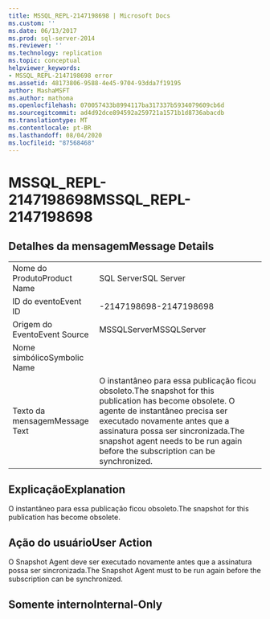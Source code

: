 ```yaml
---
title: MSSQL_REPL-2147198698 | Microsoft Docs
ms.custom: ''
ms.date: 06/13/2017
ms.prod: sql-server-2014
ms.reviewer: ''
ms.technology: replication
ms.topic: conceptual
helpviewer_keywords:
- MSSQL_REPL-2147198698 error
ms.assetid: 48173806-9588-4e45-9704-93dda7f19195
author: MashaMSFT
ms.author: mathoma
ms.openlocfilehash: 070057433b8994117ba317337b5934079609cb6d
ms.sourcegitcommit: ad4d92dce894592a259721a1571b1d8736abacdb
ms.translationtype: MT
ms.contentlocale: pt-BR
ms.lasthandoff: 08/04/2020
ms.locfileid: "87568468"
---
```

# <a name="mssql_repl-2147198698"></a><span data-ttu-id="b7dc6-102">MSSQL_REPL-2147198698</span><span class="sxs-lookup"><span data-stu-id="b7dc6-102">MSSQL_REPL-2147198698</span></span>
    
## <a name="message-details"></a><span data-ttu-id="b7dc6-103">Detalhes da mensagem</span><span class="sxs-lookup"><span data-stu-id="b7dc6-103">Message Details</span></span>  
  
|||  
|-|-|  
|<span data-ttu-id="b7dc6-104">Nome do Produto</span><span class="sxs-lookup"><span data-stu-id="b7dc6-104">Product Name</span></span>|<span data-ttu-id="b7dc6-105">SQL Server</span><span class="sxs-lookup"><span data-stu-id="b7dc6-105">SQL Server</span></span>|  
|<span data-ttu-id="b7dc6-106">ID do evento</span><span class="sxs-lookup"><span data-stu-id="b7dc6-106">Event ID</span></span>|<span data-ttu-id="b7dc6-107">-2147198698</span><span class="sxs-lookup"><span data-stu-id="b7dc6-107">-2147198698</span></span>|  
|<span data-ttu-id="b7dc6-108">Origem do Evento</span><span class="sxs-lookup"><span data-stu-id="b7dc6-108">Event Source</span></span>|<span data-ttu-id="b7dc6-109">MSSQLServer</span><span class="sxs-lookup"><span data-stu-id="b7dc6-109">MSSQLServer</span></span>|  
|<span data-ttu-id="b7dc6-110">Nome simbólico</span><span class="sxs-lookup"><span data-stu-id="b7dc6-110">Symbolic Name</span></span>||  
|<span data-ttu-id="b7dc6-111">Texto da mensagem</span><span class="sxs-lookup"><span data-stu-id="b7dc6-111">Message Text</span></span>|<span data-ttu-id="b7dc6-112">O instantâneo para essa publicação ficou obsoleto.</span><span class="sxs-lookup"><span data-stu-id="b7dc6-112">The snapshot for this publication has become obsolete.</span></span> <span data-ttu-id="b7dc6-113">O agente de instantâneo precisa ser executado novamente antes que a assinatura possa ser sincronizada.</span><span class="sxs-lookup"><span data-stu-id="b7dc6-113">The snapshot agent needs to be run again before the subscription can be synchronized.</span></span>|  
  
## <a name="explanation"></a><span data-ttu-id="b7dc6-114">Explicação</span><span class="sxs-lookup"><span data-stu-id="b7dc6-114">Explanation</span></span>  
 <span data-ttu-id="b7dc6-115">O instantâneo para essa publicação ficou obsoleto.</span><span class="sxs-lookup"><span data-stu-id="b7dc6-115">The snapshot for this publication has become obsolete.</span></span>  
  
## <a name="user-action"></a><span data-ttu-id="b7dc6-116">Ação do usuário</span><span class="sxs-lookup"><span data-stu-id="b7dc6-116">User Action</span></span>  
 <span data-ttu-id="b7dc6-117">O Snapshot Agent deve ser executado novamente antes que a assinatura possa ser sincronizada.</span><span class="sxs-lookup"><span data-stu-id="b7dc6-117">The Snapshot Agent must to be run again before the subscription can be synchronized.</span></span>  
  
## <a name="internal-only"></a><span data-ttu-id="b7dc6-118">Somente interno</span><span class="sxs-lookup"><span data-stu-id="b7dc6-118">Internal-Only</span></span>  
  
